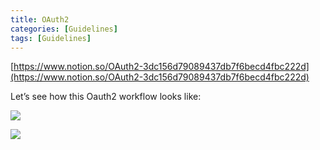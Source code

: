 ```yaml
---
title: OAuth2
categories: [Guidelines]
tags: [Guidelines]
---
```


[https://www.notion.so/OAuth2-3dc156d79089437db7f6becd4fbc222d](https://www.notion.so/OAuth2-3dc156d79089437db7f6becd4fbc222d)


Let’s see how this Oauth2 workflow looks like:


![](https://s3.us-west-2.amazonaws.com/secure.notion-static.com/3bce41e0-99e8-4ebd-9701-e2bc9cbb79a2/Untitled.png?X-Amz-Algorithm=AWS4-HMAC-SHA256&X-Amz-Content-Sha256=UNSIGNED-PAYLOAD&X-Amz-Credential=AKIAT73L2G45EIPT3X45%2F20230708%2Fus-west-2%2Fs3%2Faws4_request&X-Amz-Date=20230708T201742Z&X-Amz-Expires=3600&X-Amz-Signature=b97c414a898e610b22acc0cf86ca946ffa179dfeeeeb9df970ac47bbed3ef43b&X-Amz-SignedHeaders=host&x-id=GetObject)


![](https://s3.us-west-2.amazonaws.com/secure.notion-static.com/27d32b66-de43-41de-80f7-7edb81d1190f/Untitled.png?X-Amz-Algorithm=AWS4-HMAC-SHA256&X-Amz-Content-Sha256=UNSIGNED-PAYLOAD&X-Amz-Credential=AKIAT73L2G45EIPT3X45%2F20230708%2Fus-west-2%2Fs3%2Faws4_request&X-Amz-Date=20230708T201742Z&X-Amz-Expires=3600&X-Amz-Signature=4e17ff75be94dd7396ccc79e6833a66ff7d0a9ed7236e39f9130a3bbd99018e2&X-Amz-SignedHeaders=host&x-id=GetObject)

